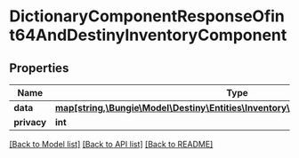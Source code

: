 # DictionaryComponentResponseOfint64AndDestinyInventoryComponent

## Properties
Name | Type | Description | Notes
------------ | ------------- | ------------- | -------------
**data** | [**map[string,\Bungie\Model\Destiny\Entities\Inventory\DestinyInventoryComponent]**](DestinyInventoryComponent.md) |  | [optional] 
**privacy** | **int** |  | [optional] 

[[Back to Model list]](../README.md#documentation-for-models) [[Back to API list]](../README.md#documentation-for-api-endpoints) [[Back to README]](../README.md)


